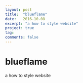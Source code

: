 ```yaml
---
layout: post
title:  "blueflame"
date:   2016-10-08
excerpt: "a how to style website"
project: true
tag:
comments: false
---
```

# blueflame
a how to style website
